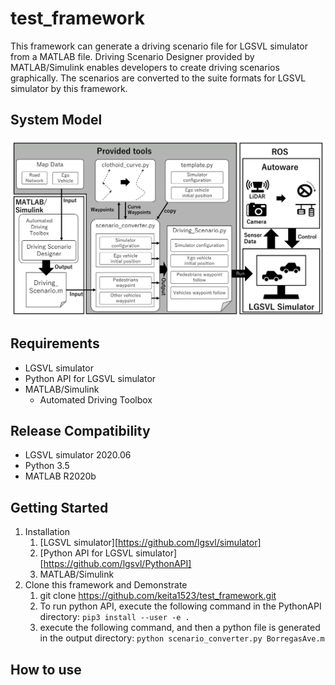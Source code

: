 # test_framework

This framework can generate a driving scenario file for LGSVL simulator from a MATLAB file.
Driving Scenario Designer provided by MATLAB/Simulink enables developers to create driving scenarios graphically.
The scenarios are converted to the suite formats for LGSVL simulator by this framework.

## System Model
<img src="./image/system_model_detail-1.png" alt="System_Model" title="System Model">

## Requirements
- LGSVL simulator
- Python API for LGSVL simulator
- MATLAB/Simulink
	- Automated Driving Toolbox

## Release Compatibility
- LGSVL simulator 2020.06
- Python 3.5
- MATLAB R2020b

## Getting Started

1. Installation
	1. [LGSVL simulator][https://github.com/lgsvl/simulator]
	2. [Python API for LGSVL simulator][https://github.com/lgsvl/PythonAPI]
	3. MATLAB/Simulink
2. Clone this framework and Demonstrate
	1. git clone https://github.com/keita1523/test_framework.git
	2. To run python API, execute the following command in the PythonAPI directory:
		```pip3 install --user -e .```
	3. execute the following command, and then a python file is generated in the output directory:
		```python scenario_converter.py BorregasAve.m```

## How to use


